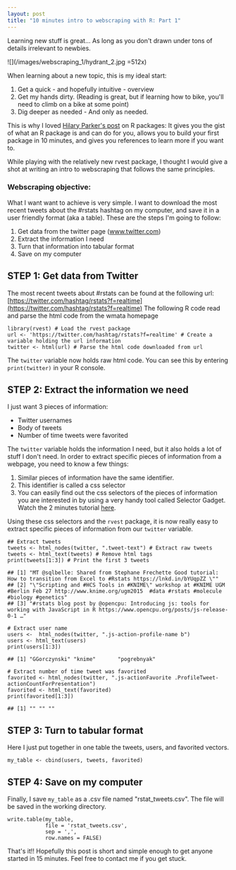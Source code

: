 ```yaml
---
layout: post
title: "10 minutes intro to webscraping with R: Part 1"
---
```


Learning new stuff is great... As long as you don't drawn under tons of details irrelevant to newbies.

![](/images/webscraping_1/hydrant_2.jpg =512x)

When learning about a new topic, this is my ideal start:

1. Get a quick - and hopefully intuitive - overview
2. Get my hands dirty. (Reading is great, but if learning how to bike, you'll need to climb on a bike at some point)
3. Dig deeper as needed - And only as needed.

This is why I loved [Hilary Parker's post](http://hilaryparker.com/2014/04/29/writing-an-r-package-from-scratch/) on R packages: It gives you the gist of what an R package is and can do for you, allows you to build your first package in 10 minutes, and gives you references to learn more if you want to.

While playing with the relatively new rvest package, I thought I would give a shot at writing an intro to webscraping that follows the same principles.

### Webscraping objective:
What I want want to achieve is very simple. I want to download the most recent tweets about the #rstats hashtag on my computer, and save it in a user friendly format (aka a table). These are the steps I'm going to follow:

1. Get data from the twitter page (www.twitter.com)
2. Extract the information I need
3. Turn that information into tabular format
4. Save on my computer

## STEP 1: Get data from Twitter
The most recent tweets about #rstats can be found at the following url: [https://twitter.com/hashtag/rstats?f=realtime](https://twitter.com/hashtag/rstats?f=realtime)
The following R code read and parse the html code from the wmata homepage


<pre><code class="prettyprint ">library(rvest) # Load the rvest package
url &lt;- 'https://twitter.com/hashtag/rstats?f=realtime' # Create a variable holding the url information
twitter &lt;- html(url) # Parse the html code downloaded from url</code></pre>

The `twitter` variable now holds raw html code. You can see this by entering `print(twitter)` in your R console.

## STEP 2: Extract the information we need
I just want 3 pieces of information:
* Twitter usernames
* Body of tweets
* Number of time tweets were favorited

The `twitter` variable holds the information I need, but it also holds a lot of stuff I don't need. In order to extract specific pieces of information from a webpage, you need to know a few things:
1. Similar pieces of information have the same identifier.
2. This identifier is called a css selector
3. You can easily find out the css selectors of the pieces of information you are interested in by using a very handy tool called Selector Gadget. Watch the 2 minutes tutorial [here](http://selectorgadget.com/).

Using these css selectors and the `rvest` package, it is now really easy to extract specific pieces of information from our `twitter` variable.



<pre><code class="prettyprint ">## Extract tweets
tweets &lt;- html_nodes(twitter, &quot;.tweet-text&quot;) # Extract raw tweets
tweets &lt;- html_text(tweets) # Remove html tags
print(tweets[1:3]) # Print the first 3 tweets</code></pre>



<pre><code>## [1] &quot;MT @sqlbelle: Shared from Stephane Frechette Good tutorial: How to transition from Excel to #Rstats https://lnkd.in/bYUqpZZ \&quot;&quot;                       
## [2] &quot;\&quot;Scripting and #HCS Tools in #KNIME\&quot; workshop at #KNIME UGM #Berlin Feb 27 http://www.knime.org/ugm2015  #data #rstats #molecule #biology #genetics&quot;
## [3] &quot;#rstats blog post by @opencpu: Introducing js: tools for working with JavaScript in R https://www.opencpu.org/posts/js-release-0-1 …&quot;
</code></pre>



<pre><code class="prettyprint "># Extract user name
users &lt;-  html_nodes(twitter, &quot;.js-action-profile-name b&quot;)
users &lt;- html_text(users)
print(users[1:3])</code></pre>



<pre><code>## [1] &quot;GGorczynski&quot; &quot;knime&quot;       &quot;pogrebnyak&quot;
</code></pre>



<pre><code class="prettyprint "># Extract number of time tweet was favorited
favorited &lt;- html_nodes(twitter, &quot;.js-actionFavorite .ProfileTweet-actionCountForPresentation&quot;)
favorited &lt;- html_text(favorited)
print(favorited[1:3])</code></pre>



<pre><code>## [1] &quot;&quot; &quot;&quot; &quot;&quot;
</code></pre>

## STEP 3: Turn to tabular format
Here I just put together in one table the tweets, users, and favorited vectors.


<pre><code class="prettyprint ">my_table &lt;- cbind(users, tweets, favorited)</code></pre>

## STEP 4: Save on my computer
Finally, I save `my_table` as a .csv file named "rstat_tweets.csv". The file will be saved in the working directory.

<pre><code class="prettyprint ">write.table(my_table,  
            file = 'rstat_tweets.csv', 
            sep = ',', 
            row.names = FALSE)</code></pre>

That's it!! Hopefully this post is short and simple enough to get anyone started in 15 minutes. Feel free to contact me if you get stuck.

